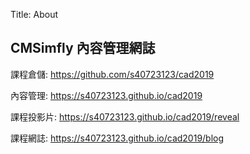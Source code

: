 Title: About

## CMSimfly 內容管理網誌

課程倉儲: <a href="https://github.com/s40723123/cad2019">https://github.com/s40723123/cad2019</a>

內容管理: <a href="https://s40723123.github.io/cad2019">https://s40723123.github.io/cad2019</a>

課程投影片: <a href="https://s40723123.github.io/cad2019/reveal">https://s40723123.github.io/cad2019/reveal</a>

課程網誌: <a href="https://s40723123.github.io/cad2019/blog">https://s40723123.github.io/cad2019/blog</a>









